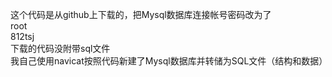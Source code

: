 这个代码是从github上下载的，把Mysql数据库连接帐号密码改为了
<br />
root
<br />
812tsj
<br />
下载的代码没附带sql文件
<br />
我自己使用navicat按照代码新建了Mysql数据库并转储为SQL文件（结构和数据）
